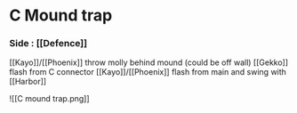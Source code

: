 # C Mound trap


### Side : [[Defence]]

[[Kayo]]/[[Phoenix]] throw molly behind mound (could be off wall)
[[Gekko]] flash from C connector
[[Kayo]]/[[Phoenix]] flash from main and swing with [[Harbor]]

![[C mound trap.png]]